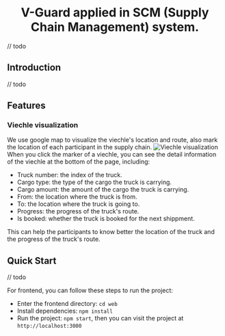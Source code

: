 <h1 align="center"> V-Guard applied in SCM (Supply Chain Management) system. </h1>

// todo

## Introduction

// todo

## Features

### Viechle visualization
We use google map to visualize the viechle's location and route, also mark the location of each participant in the supply chain.
![Viechle visualization](./docs/map-example.gif)
When you click the marker of a viechle, you can see the detail information of the viechle at the bottom of the page, including:
- Truck number: the index of the truck.
- Cargo type: the type of the cargo the truck is carrying.
- Cargo amount: the amount of the cargo the truck is carrying.
- From: the location where the truck is from.
- To: the location where the truck is going to.
- Progress: the progress of the truck's route.
- Is booked: whether the truck is booked for the next shippment.

This can help the participants to know better the location of the truck and the progress of the truck's route.

## Quick Start

// todo

For frontend, you can follow these steps to run the project:
- Enter the frontend directory: `cd web`
- Install dependencies: `npm install`
- Run the project: `npm start`, then you can visit the project at `http://localhost:3000`